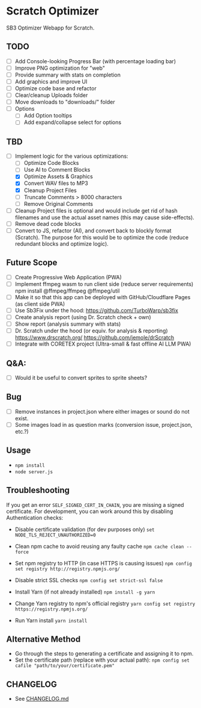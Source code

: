 # Scratch Optimizer
SB3 Optimizer Webapp for Scratch.

## TODO
- [ ] Add Console-looking Progress Bar (with percentage loading bar)
- [ ] Improve PNG optimization for "web"
- [ ] Provide summary with stats on completion
- [ ] Add graphics and improve UI
- [ ] Optimize code base and refactor
- [ ] Clear/cleanup Uploads folder
- [ ] Move downloads to "downloads/" folder
- [ ] Options
  - [ ] Add Option tooltips
  - [ ] Add expand/collapse select for options
  
## TBD
- [ ] Implement logic for the various optimizations: 
  - [ ] Optimize Code Blocks
  - [ ] Use AI to Comment Blocks
  - [x] Optimize Assets & Graphics
  - [x] Convert WAV files to MP3
  - [x] Cleanup Project Files
  - [ ] Truncate Comments > 8000 characters
  - [ ] Remove Original Comments 
- [ ] Cleanup Project files is optional and would include get rid of hash filenames and 
      use the actual asset names (this may cause side-effects).
- [ ] Remove dead code blocks
- [ ] Convert to JS, refactor (AI), and convert back to blockly format (Scratch).
      The purpose for this would be to optimize the code (reduce redundant blocks and optimize logic).

## Future Scope
- [ ] Create Progressive Web Application (PWA)
- [ ] Implement ffmpeg wasm to run client side (reduce server requirements)
  npm install @ffmpeg/ffmpeg @ffmpeg/util
- [ ] Make it so that this app can be deployed with GitHub/Cloudflare Pages (as client side PWA)
- [ ] Use Sb3Fix under the hood:
  https://github.com/TurboWarp/sb3fix
- [ ] Create analysis report (using Dr. Scratch check + own)
- [ ] Show report (analysis summary with stats)
- [ ] Dr. Scratch under the hood (or equiv. for analysis & reporting)
  https://www.drscratch.org/
  https://github.com/jemole/drScratch
- [ ] Integrate with CORETEX project (Ultra-small & fast offline AI LLM PWA)

## Q&A:
- [ ] Would it be useful to convert sprites to sprite sheets?

## Bug
- [ ] Remove instances in project.json where either images or sound do not exist.
- [ ] Some images load in as question marks (conversion issue, project.json, etc.?) 

## Usage
- `npm install`
- `node server.js`

## Troubleshooting
If you get an error `SELF_SIGNED_CERT_IN_CHAIN`, you are missing a signed certificate. For development, you can 
work around this by disabling Authentication checks:

- Disable certificate validation (for dev purposes only)
  `set NODE_TLS_REJECT_UNAUTHORIZED=0`

- Clean npm cache to avoid reusing any faulty cache
  `npm cache clean --force`

- Set npm registry to HTTP (in case HTTPS is causing issues)
  `npm config set registry http://registry.npmjs.org/`

- Disable strict SSL checks
  `npm config set strict-ssl false`

- Install Yarn (if not already installed)
  `npm install -g yarn`

- Change Yarn registry to npm's official registry
  `yarn config set registry https://registry.npmjs.org/`

- Run Yarn install
  `yarn install`

## Alternative Method
- Go through the steps to generating a certificate and assigning it to npm.
- Set the certificate path (replace with your actual path):
  `npm config set cafile "path/to/your/certificate.pem"`

## CHANGELOG
- See [CHANGELOG.md](CHANGELOG.md)